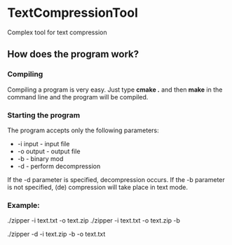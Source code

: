# TextCompressionTool
Complex tool for text compression

## How does the program work?

### Compiling
Compiling a program is very easy. Just type **cmake .** and then **make** in the command line and the program will be compiled.

### Starting the program
The program accepts only the following parameters:

- -i input - input file
- -o output - output file
- -b - binary mod
- -d - perform decompression

If the -d parameter is specified, decompression occurs.
If the -b parameter is not specified, (de) compression will take place in text mode.

### Example:

./zipper -i text.txt -o text.zip
./zipper -i text.txt -o text.zip -b

./zipper -d -i text.zip -b -o text.txt
